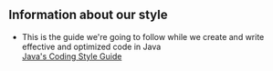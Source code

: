 ## Information about our style
* This is the guide we're going to follow while we create and write effective and optimized code in Java\
 [Java's Coding Style Guide](https://www.cs.cornell.edu/courses/JavaAndDS/JavaStyle.html)
